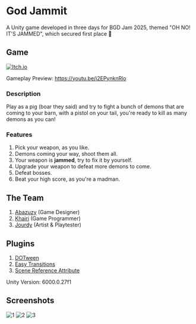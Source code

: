 # God Jammit

A Unity game developed in three days for BGD Jam 2025, themed "OH NO! IT'S JAMMED", which secured first place 🥳

## Game

[![Itch.io](https://img.shields.io/badge/Itch.io-f75b5b?style=for-the-badge&logo=Itch.io&logoColor=white)](https://abazuzy.itch.io/god-jammit)

Gameplay Preview: https://youtu.be/i2EPynknRlo

### Description

Play as a pig (boar they said) and try to fight a bunch of demons that are coming to your barn, with a pistol on your tail, you're ready to kill as many demons as you can!

### Features

1. Pick your weapon, as you like.
2. Demons coming your way, shoot them all.
3. Your weapon is **jammed**, try to fix it by yourself.
4. Upgrade your weapon to defeat more demons to come.
5. Defeat bosses.
6. Beat your high score, as you're a madman.

## The Team

1. [Abazuzy](https://abazuzy.itch.io/) (Game Designer)
2. [Khairi](https://kh4iri.itch.io/) (Game Programmer)
3. [Jourdy](https://jourdy.itch.io/) (Artist & Playtester)

## Plugins

1. [DOTween](https://assetstore.unity.com/packages/tools/animation/dotween-hotween-v2-27676)
2. [Easy Transitions](https://assetstore.unity.com/packages/tools/gui/easy-transitions-225607)
3. [Scene Reference Attribute](https://github.com/KyleBanks/scene-ref-attribute)

Unity Version: 6000.0.27f1

## Screenshots

![1](https://github.com/user-attachments/assets/214f0006-e073-46ed-a4bf-5bb614975e55)
![2](https://github.com/user-attachments/assets/248aae19-ae57-4bf7-b8ed-aa561e66ec84)
![3](https://github.com/user-attachments/assets/15cd98be-4132-45a3-9626-4aa8313026ba)
